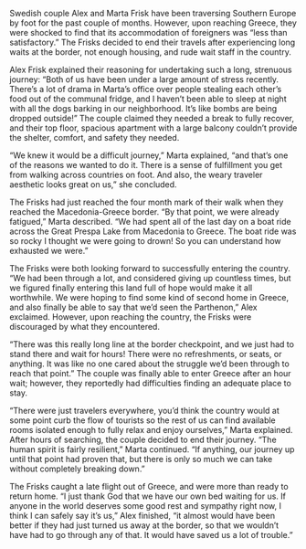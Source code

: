 Swedish couple Alex and Marta Frisk have been traversing Southern Europe by foot for the past couple of months. However, upon reaching Greece, they were shocked to find that its accommodation of foreigners was “less than satisfactory.” The Frisks decided to end their travels after experiencing long waits at the border, not enough housing, and rude wait staff in the country.

Alex Frisk explained their reasoning for undertaking such a long, strenuous journey: “Both of us have been under a large amount of stress recently. There’s a lot of drama in Marta’s office over people stealing each other’s food out of the communal fridge, and I haven’t been able to sleep at night with all the dogs barking in our neighborhood. It’s like bombs are being dropped outside!” The couple claimed they needed a break to fully recover, and their top floor, spacious apartment with a large balcony couldn’t provide the shelter, comfort, and safety they needed.

“We knew it would be a difficult journey,” Marta explained, “and that’s one of the reasons we wanted to do it. There is a sense of fulfillment you get from walking across countries on foot. And also, the weary traveler aesthetic looks great on us,” she concluded. 

The Frisks had just reached the four month mark of their walk when they reached the Macedonia-Greece border. “By that point, we were already fatigued,” Marta described. “We had spent all of the last day on a boat ride across the Great Prespa Lake from Macedonia to Greece. The boat ride was so rocky I thought we were going to drown! So you can understand how exhausted we were.”

The Frisks were both looking forward to successfully entering the country. “We had been through a lot, and considered giving up countless times, but we figured finally entering this land full of hope would make it all worthwhile. We were hoping to find some kind of second home in Greece, and also finally be able to say that we’d seen the Parthenon,” Alex exclaimed. However, upon reaching the country, the Frisks were discouraged by what they encountered.

“There was this really long line at the border checkpoint, and we just had to stand there and wait for hours! There were no refreshments, or seats, or anything. It was like no one cared about the struggle we’d been through to reach that point.”  The couple was finally able to enter Greece after an hour wait; however, they reportedly had difficulties finding an adequate place to stay.

“There were just travelers everywhere, you’d think the country would at some point curb the flow of tourists so the rest of us can find available rooms isolated enough to fully relax and enjoy ourselves,” Marta explained. After hours of searching, the couple decided to end their journey. “The human spirit is fairly resilient,” Marta continued. “If anything, our journey up until that point had proven that, but there is only so much we can take without completely breaking down.”

The Frisks caught a late flight out of Greece, and were more than ready to return home. “I just thank God that we have our own bed waiting for us. If anyone in the world deserves some good rest and sympathy right now, I think I can safely say it’s us,” Alex finished, “it almost would have been better if they had just turned us away at the border, so that we wouldn’t have had to go through any of that. It would have saved us a lot of trouble.”